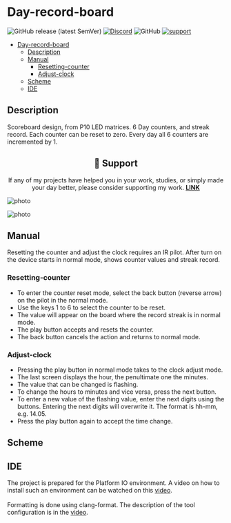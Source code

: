 # Day-record-board

![GitHub release (latest SemVer)](https://img.shields.io/github/v/release/InzynierDomu/PhECMeter?style=flat-square)
<a href="https://discord.gg/KmW6mHdg">![Discord](https://img.shields.io/discord/815929748882587688?logo=discord&logoColor=green&style=flat-square)</a>
![GitHub](https://img.shields.io/github/license/InzynierDomu/PhECMeter?style=flat-square)
<a href="https://tipo.live/p/inzynierdomu">![support](https://img.shields.io/badge/support-tipo.live-yellow?style=flat-square)</a>

- [Day-record-board](#Day-record-board)
  - [Description](#description)
  - [Manual](#manual)
    - [Resetting-counter](#Resetting-counter)
    - [Adjust-clock](#Adjust-clock)
  - [Scheme](#scheme)
  - [IDE](#ide)

## Description
Scoreboard design, from P10 LED matrices. 6 Day counters, and streak record. Each counter can be reset to zero. Every day all 6 counters are incremented by 1.

<div align="center">
<h2>💖 Support</h2>

<p>If any of my projects have helped you in your work, studies, or simply made your day better, please consider supporting my work. <strong><a href="https://tipo.live/p/inzynierdomu">LINK</a></strong></p>
</div>

![photo](https://github.com/InzynierDomu/Day-record-board/blob/master/foto.jpg)

![photo](https://github.com/InzynierDomu/Day-record-board/blob/master/foto2.jpg)

## Manual

Resetting the counter and adjust the clock requires an IR pilot.
After turn on the device starts in normal mode, shows counter values ​​and streak record.

### Resetting-counter

- To enter the counter reset mode, select the back button (reverse arrow) on the pilot in the normal mode.
- Use the keys 1 to 6 to select the counter to be reset.
- The value will appear on the board where the record streak is in normal mode.
- The play button accepts and resets the counter.
- The back button cancels the action and returns to normal mode.

### Adjust-clock

- Pressing the play button in normal mode takes to the clock adjust mode.
- The last screen displays the hour, the penultimate one the minutes.
- The value that can be changed is flashing.
- To change the hours to minutes and vice versa, press the next button.
- To enter a new value of the flashing value, enter the next digits using the buttons. Entering the next digits will overwrite it. The format is hh-mm, e.g. 14.05.
- Press the play button again to accept the time change.

## Scheme
## IDE
The project is prepared for the Platform IO environment. A video on how to install such an environment can be watched on this [video](https://youtu.be/Em9NuebT2Kc).
<br><br>
Formatting is done using clang-format. The description of the tool configuration is in the [video](https://youtu.be/xxuaOG0WjIE).


